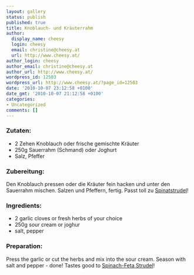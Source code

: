 ```yaml
---
layout: gallery
status: publish
published: true
title: Knoblauch- und Kräuterrahm
author:
  display_name: cheesy
  login: cheesy
  email: christine@cheesy.at
  url: http://www.cheesy.at/
author_login: cheesy
author_email: christine@cheesy.at
author_url: http://www.cheesy.at/
wordpress_id: 12503
wordpress_url: http://www.cheesy.at/?page_id=12503
date: '2010-10-07 23:12:58 +0100'
date_gmt: '2010-10-07 21:12:58 +0100'
categories:
- Uncategorized
comments: []
---
```

<!--:de-->
### Zutaten:
- 2 Zehen Knoblauch oder frische gemischte Kräuter
- 250g Sauerrahm (Schmand) oder Joghurt
- Salz, Pfeffer
### Zubereitung:
Den Knoblauch pressen oder die Kräuter fein hacken und unter den Sauerrahm mischen. Salzen und Pfeffern, fertig. Passt toll zu [Spinatstrudel](http://www.cheesy.at/rezepte/hauptspeisen/spinat-schafkase-strudel/)!
<!--:--><!--:en-->
### Ingredients:
- 2 garlic cloves or fresh herbs of your choice
- 250g sour cream or joghur
- salt, pepper
### Preparation:
Press the garlic or cut the herbs and mix into the sour cream. Season with salt and pepper - done! Tastes good to [Spinach-Feta Strudel](http://www.cheesy.at/rezepte/hauptspeisen/spinat-schafkase-strudel/)!
<!--:-->
